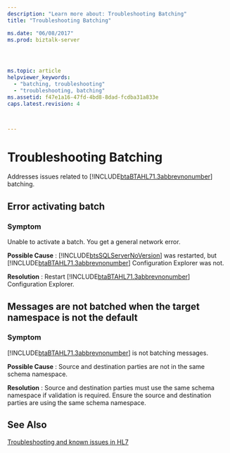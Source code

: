 ```yaml
---
description: "Learn more about: Troubleshooting Batching"
title: "Troubleshooting Batching"

ms.date: "06/08/2017"
ms.prod: biztalk-server




ms.topic: article
helpviewer_keywords: 
  - "batching, troubleshooting"
  - "troubleshooting, batching"
ms.assetid: f47e1a16-47fd-4bd8-8dad-fcdba31a833e
caps.latest.revision: 4



---
```

# Troubleshooting Batching
Addresses issues related to [!INCLUDE[btaBTAHL71.3abbrevnonumber](../../includes/btabtahl71-3abbrevnonumber-md.md)] batching.  
  
## Error activating batch  
  
### Symptom  
 Unable to activate a batch. You get a general network error.  
  
**Possible Cause** : [!INCLUDE[btsSQLServerNoVersion](../../includes/btssqlservernoversion-md.md)] was restarted, but [!INCLUDE[btaBTAHL71.3abbrevnonumber](../../includes/btabtahl71-3abbrevnonumber-md.md)] Configuration Explorer was not.  
  
**Resolution** : Restart [!INCLUDE[btaBTAHL71.3abbrevnonumber](../../includes/btabtahl71-3abbrevnonumber-md.md)] Configuration Explorer.  
  
## Messages are not batched when the target namespace is not the default  
  
### Symptom  
 [!INCLUDE[btaBTAHL71.3abbrevnonumber](../../includes/btabtahl71-3abbrevnonumber-md.md)] is not batching messages.  
  
**Possible Cause** : Source and destination parties are not in the same schema namespace.  
  
**Resolution** : Source and destination parties must use the same schema namespace if validation is required. Ensure the source and destination parties are using the same schema namespace.  
  
## See Also  
 [Troubleshooting and known issues in HL7](../../adapters-and-accelerators/accelerator-hl7/troubleshooting-and-known-issues-in-hl7.md)
